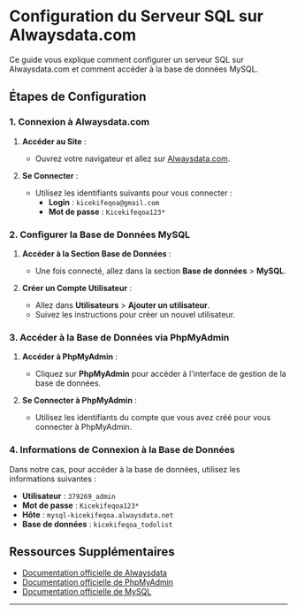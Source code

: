 # Configuration du Serveur SQL sur Alwaysdata.com

Ce guide vous explique comment configurer un serveur SQL sur Alwaysdata.com et comment accéder à la base de données MySQL.

## Étapes de Configuration

### 1. Connexion à Alwaysdata.com

1. **Accéder au Site** :
   - Ouvrez votre navigateur et allez sur [Alwaysdata.com](https://www.alwaysdata.com).

2. **Se Connecter** :
   - Utilisez les identifiants suivants pour vous connecter :
     - **Login** : `kicekifeqoa@gmail.com`
     - **Mot de passe** : `Kicekifeqoa123*`

### 2. Configurer la Base de Données MySQL

1. **Accéder à la Section Base de Données** :
   - Une fois connecté, allez dans la section **Base de données** > **MySQL**.

2. **Créer un Compte Utilisateur** :
   - Allez dans **Utilisateurs** > **Ajouter un utilisateur**.
   - Suivez les instructions pour créer un nouvel utilisateur.

### 3. Accéder à la Base de Données via PhpMyAdmin

1. **Accéder à PhpMyAdmin** :
   - Cliquez sur **PhpMyAdmin** pour accéder à l'interface de gestion de la base de données.

2. **Se Connecter à PhpMyAdmin** :
   - Utilisez les identifiants du compte que vous avez créé pour vous connecter à PhpMyAdmin.

### 4. Informations de Connexion à la Base de Données

Dans notre cas, pour accéder à la base de données, utilisez les informations suivantes :

- **Utilisateur** : `379269_admin`
- **Mot de passe** : `Kicekifeqoa123*`
- **Hôte** : `mysql-kicekifeqoa.alwaysdata.net`
- **Base de données** : `kicekifeqoa_todolist`

## Ressources Supplémentaires

- [Documentation officielle de Alwaysdata](https://www.alwaysdata.com/fr/documentation/)
- [Documentation officielle de PhpMyAdmin](https://www.phpmyadmin.net/docs/)
- [Documentation officielle de MySQL](https://dev.mysql.com/doc/)

---

